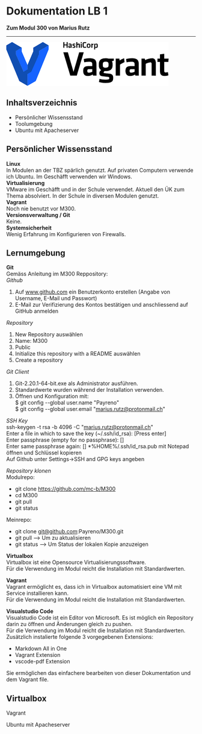# Dokumentation LB 1
**Zum Modul 300 von Marius Rutz**
***
![M300](pictures/index.png)  
## Inhaltsverzeichnis

* Persönlicher Wissensstand
* Toolumgebung
* Ubuntu mit Apacheserver

## Persönlicher Wissensstand

**Linux**  
In Modulen an der TBZ spärlich genutzt. Auf privaten Computern verwende ich Ubuntu.
Im Geschäfft verwenden wir Windows.  
**Virtualisierung**  
VMware im Geschäfft und in der Schule verwendet. Aktuell den ÜK zum Thema absolviert. In der Schule in diversen Modulen genutzt.  
**Vagrant**  
Noch nie benutzt vor M300.  
**Versionsverwaltung / Git**  
Keine.  
**Systemsicherheit**  
Wenig Erfahrung im Konfigurieren von Firewalls. 

## Lernumgebung
**Git**  
Gemäss Anleitung im M300 Reppository:  
*Github*  
  1. Auf www.github.com ein Benutzerkonto erstellen (Angabe von Username, E-Mail und Passwort)
  2. E-Mail zur Verifizierung des Kontos bestätigen und anschliessend auf GitHub anmelden

*Repository*
  1. New Repository auswählen
  2. Name: M300
  3. Public
  4. Initialize this repository with a README auswählen
  5. Create a repository

*Git Client*  
1. Git-2.20.1-64-bit.exe als Administrator ausführen.  
2. Standardwerte wurden während der Installation verwenden.  
3. Öffnen und Konfiguration mit:  
 $ git config --global user.name "Payreno"  
 $ git config --global user.email "<marius.rutz@protonmail.ch>"  

*SSH Key*  
ssh-keygen -t rsa -b 4096 -C "marius.rutz@protonmail.ch"  
Enter a file in which to save the key (~/.ssh/id_rsa): [Press enter]  
Enter passphrase (empty for no passphrase): []  
Enter same passphrase again: [] 
*%HOME%/.ssh/id_rsa.pub mit Notepad öffnen und Schlüssel kopieren  
Auf Github unter Settings->SSH and GPG keys angeben

*Repository klonen*  
Modulrepo:  
  * git clone https://github.com/mc-b/M300  
  * cd M300  
  * git pull  
  * git status
     
Meinrepo:  
  * git clone git@github.com:Payreno/M300.git  
  * git pull --> Um zu aktualisieren  
  * git status --> Um  Status der lokalen Kopie anzuzeigen  

**Virtualbox**  
Virtualbox ist eine Opensource Virtualisierungssoftware.  
Für die Verwendung im Modul reicht die Installation mit Standardwerten.

**Vagrant**  
Vagrant ermöglicht es, dass ich in Virtualbox automatisiert eine VM mit Service installieren kann.  
Für die Verwendung im Modul reicht die Installation mit Standardwerten.  

**Visualstudio Code**  
Visualstudio Code ist ein Editor von Microsoft. Es ist möglich ein Repository darin zu öffnen und Änderungen gleich zu pushen.  
Für die Verwendung im Modul reicht die Installation mit Standardwerten.  
Zusätzlich instalierte folgende 3 vorgegebenen Extensions:

* Markdown All in One
* Vagrant Extension
* vscode-pdf Extension  

Sie ermöglichen das einfachere bearbeiten von dieser Dokumentation und dem Vagrant file.


## Virtualbox  

Vagrant

Ubuntu mit Apacheserver

